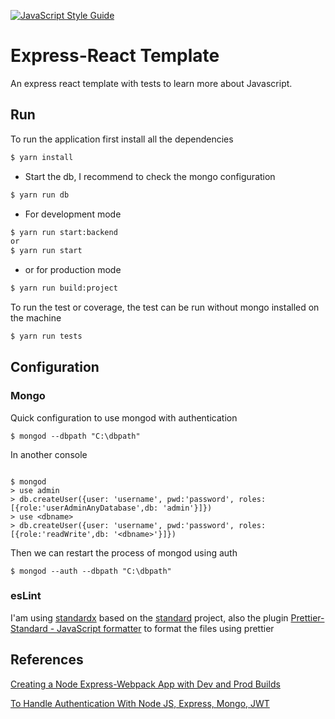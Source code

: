 [![JavaScript Style Guide](https://cdn.rawgit.com/standard/standard/master/badge.svg)](https://github.com/standard/standard)

# Express-React Template
An express react template with tests to learn more about Javascript.

## Run

To run the application first install all the dependencies

```sh
$ yarn install
```

* Start the db, I recommend to check the mongo configuration

```sh
$ yarn run db
```

* For development mode

```sh
$ yarn run start:backend
or
$ yarn run start
```

* or for production mode

```sh
$ yarn run build:project
```

To run the test or coverage, the test can be run without mongo installed on the machine

```sh
$ yarn run tests
```

## Configuration

### Mongo
Quick configuration to use mongod with authentication

```shell
$ mongod --dbpath "C:\dbpath"
```

In another console

```shell

$ mongod
> use admin
> db.createUser({user: 'username', pwd:'password', roles:[{role:'userAdminAnyDatabase',db: 'admin'}]})
> use <dbname>
> db.createUser({user: 'username', pwd:'password', roles:[{role:'readWrite',db: '<dbname>'}]})
```

Then we can restart the process of mongod using auth

```shell
$ mongod --auth --dbpath "C:\dbpath"
```

### esLint

I'am using [standardx](https://github.com/standard/standardx) based on the [standard](https://github.com/standard/standard) project, also the plugin [Prettier-Standard - JavaScript formatter](https://marketplace.visualstudio.com/items?itemName=numso.prettier-standard-vscode) to format the files using prettier

## References
[Creating a Node Express-Webpack App with Dev and Prod Builds](https://medium.com/@binyamin/creating-a-node-express-webpack-app-with-dev-and-prod-builds-a4962ce51334)

[To Handle Authentication With Node JS, Express, Mongo, JWT](https://codeburst.io/to-handle-authentication-with-node-js-express-mongo-jwt-7e55f5818181)
